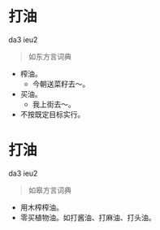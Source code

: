 # 打油
da3 ieu2
> 如东方言词典
- 榨油。
  - 今朝送菜籽去～。
- 买油。
  - 我上街去～。
- 不按既定目标实行。

# 打油
da3 ieu2
> 如皋方言词典
- 用木榨榨油。
- 零买植物油。如打酱油、打麻油、打头油。
